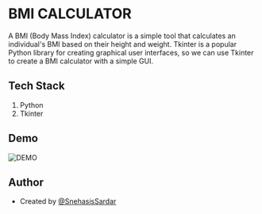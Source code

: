 
# BMI CALCULATOR

A BMI (Body Mass Index) calculator is a simple tool that calculates an individual's BMI based on their height and weight. Tkinter is a popular Python library for creating graphical user interfaces, so we can use Tkinter to create a BMI calculator with a simple GUI.


## Tech Stack
1. Python
2. Tkinter


## Demo

![DEMO](https://github.com/SnehasisSardar/Projects/assets/97939443/d93c158e-4631-4b16-896d-037c37e1cc51)


## Author

- Created by [@SnehasisSardar](https://github.com/SnehasisSardar)

